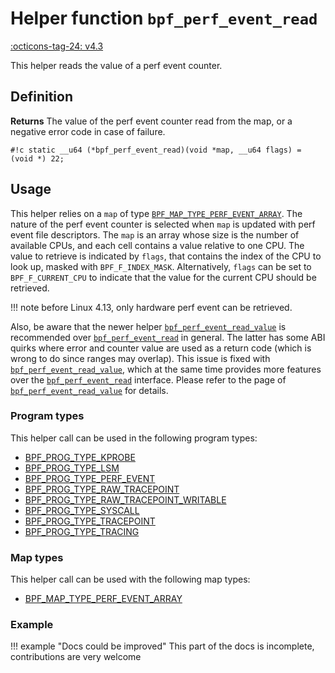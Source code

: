 # Helper function `bpf_perf_event_read`

<!-- [FEATURE_TAG](bpf_perf_event_read) -->
[:octicons-tag-24: v4.3](https://github.com/torvalds/linux/commit/35578d7984003097af2b1e34502bc943d40c1804)
<!-- [/FEATURE_TAG] -->

This helper reads the value of a perf event counter.

## Definition

**Returns**
The value of the perf event counter read from the map, or a
negative error code in case of failure.

`#!c static __u64 (*bpf_perf_event_read)(void *map, __u64 flags) = (void *) 22;`

## Usage

This helper relies on a `map` of type [`BPF_MAP_TYPE_PERF_EVENT_ARRAY`](../map-type/BPF_MAP_TYPE_PERF_EVENT_ARRAY.md). The nature of the perf event counter is selected when `map` is updated with perf event file descriptors. The `map` is an array whose size is the number of available CPUs, and each cell contains a value relative to one CPU. The value to retrieve is indicated by `flags`, that contains the index of the CPU to look up, masked with `BPF_F_INDEX_MASK`. Alternatively, `flags` can be set to `BPF_F_CURRENT_CPU` to indicate that the value for the current CPU should be retrieved.

!!! note
    before Linux 4.13, only hardware perf event can be retrieved.

Also, be aware that the newer helper [`bpf_perf_event_read_value`](bpf_perf_event_read_value.md) is recommended over [`bpf_perf_event_read`](bpf_perf_event_read.md) in general. The latter has some ABI quirks where error and counter value are used as a return code (which is wrong to do since ranges may overlap). This issue is fixed with [`bpf_perf_event_read_value`](bpf_perf_event_read_value.md), which at the same time provides more features over the [`bpf_perf_event_read`](bpf_perf_event_read.md) interface. Please refer to the page of [`bpf_perf_event_read_value`](bpf_perf_event_read_value.md) for details.

### Program types

This helper call can be used in the following program types:

<!-- DO NOT EDIT MANUALLY -->

<!-- [HELPER_FUNC_PROG_REF] -->
 * [BPF_PROG_TYPE_KPROBE](../program-type/BPF_PROG_TYPE_KPROBE.md)
 * [BPF_PROG_TYPE_LSM](../program-type/BPF_PROG_TYPE_LSM.md)
 * [BPF_PROG_TYPE_PERF_EVENT](../program-type/BPF_PROG_TYPE_PERF_EVENT.md)
 * [BPF_PROG_TYPE_RAW_TRACEPOINT](../program-type/BPF_PROG_TYPE_RAW_TRACEPOINT.md)
 * [BPF_PROG_TYPE_RAW_TRACEPOINT_WRITABLE](../program-type/BPF_PROG_TYPE_RAW_TRACEPOINT_WRITABLE.md)
 * [BPF_PROG_TYPE_SYSCALL](../program-type/BPF_PROG_TYPE_SYSCALL.md)
 * [BPF_PROG_TYPE_TRACEPOINT](../program-type/BPF_PROG_TYPE_TRACEPOINT.md)
 * [BPF_PROG_TYPE_TRACING](../program-type/BPF_PROG_TYPE_TRACING.md)
<!-- [/HELPER_FUNC_PROG_REF] -->

### Map types

This helper call can be used with the following map types:

<!-- DO NOT EDIT MANUALLY -->
<!-- [HELPER_FUNC_MAP_REF] -->
 * [BPF_MAP_TYPE_PERF_EVENT_ARRAY](../map-type/BPF_MAP_TYPE_PERF_EVENT_ARRAY.md)
<!-- [/HELPER_FUNC_MAP_REF] -->

### Example

!!! example "Docs could be improved"
    This part of the docs is incomplete, contributions are very welcome
